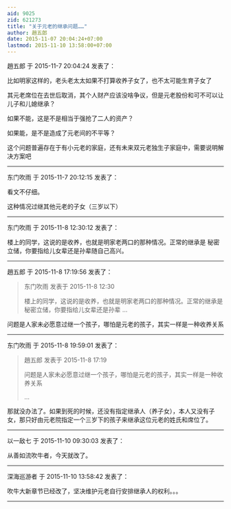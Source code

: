 ```yaml
---
aid: 9025
zid: 621273
title: "关于元老的继承问题……"
author: 趙五郎
date: 2015-11-07 20:04:24+07:00
lastmod: 2015-11-10 13:58:00+07:00
---
```


趙五郎 于 2015-11-7 20:04:24 发表了：

比如明家这样的，老头老太太如果不打算收养子女了，也不太可能生育子女了

其元老席位在去世后取消，其个人财产应该没啥争议，但是元老股份和可不可以让儿子和儿媳继承？

如果不能，这是不是相当于强抢了二人的资产？

如果能，是不是造成了元老间的不平等？

这个问题普遍存在于有小元老的家庭，还有未来双元老独生子家庭中，需要说明解决方案吧

---

东门吹雨 于 2015-11-7 20:12:15 发表了：

看文不仔细。

这种情况过继其他元老的子女（三岁以下）

---

东门吹雨 于 2015-11-8 12:30:12 发表了：

楼上的同学，这说的是收养，也就是明家老两口的那种情况。正常的继承是 秘密立储，你要指给儿女辈还是孙辈随自己高兴。

---

趙五郎 于 2015-11-8 17:19:56 发表了：

> 东门吹雨 发表于 2015-11-8 12:30
>
> 楼上的同学，这说的是收养，也就是明家老两口的那种情况。正常的继承是 秘密立储，你要指给儿女辈还是孙辈 ...

问题是人家未必愿意过继一个孩子，哪怕是元老的孩子，其实一样是一种收养关系

---

东门吹雨 于 2015-11-8 19:59:01 发表了：

> 趙五郎 发表于 2015-11-8 17:19
>
> 问题是人家未必愿意过继一个孩子，哪怕是元老的孩子，其实一样是一种收养关系
>
> ...

那就没办法了。如果到死的时候，还没有指定继承人（养子女），本人又没有子女，那只好由元老院指定一个三岁下的孩子来继承这位元老的姓氏和席位了。

---

以一敌七 于 2015-11-10 09:30:03 发表了：

从善如流吹牛者，今天就改了。

---

深海巡游者 于 2015-11-10 13:58:42 发表了：

吹牛大新章节已经改了，坚决维护元老自行安排继承人的权利。。。

---
